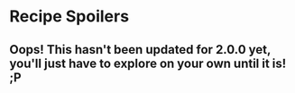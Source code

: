 # Recipe Spoilers

## Oops!  This hasn't been updated for 2.0.0 yet, you'll just have to explore on your own until it is!  ;P
